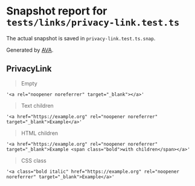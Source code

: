 # Snapshot report for `tests/links/privacy-link.test.ts`

The actual snapshot is saved in `privacy-link.test.ts.snap`.

Generated by [AVA](https://avajs.dev).

## PrivacyLink

> Empty

    '<a rel="noopener noreferrer" target="_blank"></a>'

> Text children

    '<a href="https://example.org" rel="noopener noreferrer" target="_blank">Example</a>'

> HTML children

    '<a href="https://example.org" rel="noopener noreferrer" target="_blank">Example <span class="bold">with children</span></a>'

> CSS class

    '<a class="bold italic" href="https://example.org" rel="noopener noreferrer" target="_blank">Example</a>'
